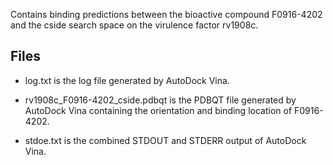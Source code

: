 Contains binding predictions between the bioactive compound F0916-4202 and the cside search space on the virulence factor rv1908c.

## Files

- log.txt is the log file generated by AutoDock Vina.

- rv1908c_F0916-4202_cside.pdbqt is the PDBQT file generated by AutoDock Vina containing the orientation and binding location of F0916-4202.

- stdoe.txt is the combined STDOUT and STDERR output of AutoDock Vina.

